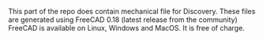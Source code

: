This part of the repo does contain mechanical file for Discovery. These files are generated using FreeCAD 0.18 (latest release from the community) FreeCAD is available on Linux, Windows and MacOS. It is free of charge.

